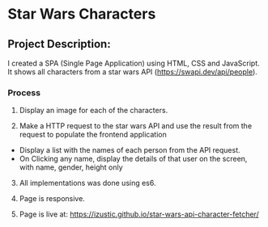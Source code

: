 # Star Wars Characters

## Project Description:

I created a SPA (Single Page Application) using HTML, CSS and JavaScript. It shows all characters from a star wars API (https://swapi.dev/api/people). 

### Process 

1. Display an image for each of the characters.

2. Make a HTTP request to the star wars API and use the result from the request to populate the frontend application

- Display a list with the names of each person from the API request.
- On Clicking any name, display the details of that user on the screen, with name, gender, height only

3. All implementations was done using es6.

4. Page is responsive.

5. Page is live at: https://izustic.github.io/star-wars-api-character-fetcher/ 


